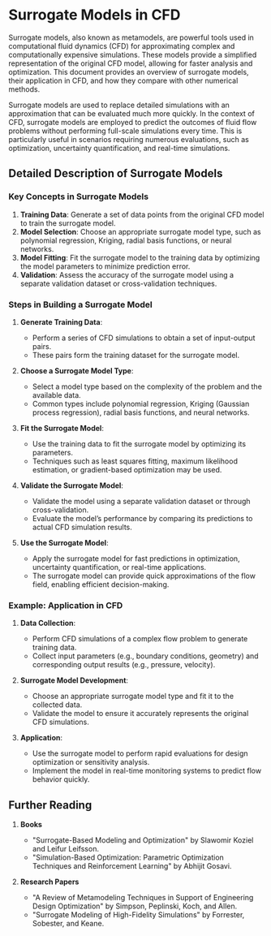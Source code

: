 # Surrogate Models in CFD

Surrogate models, also known as metamodels, are powerful tools used in computational fluid dynamics (CFD) for approximating complex and computationally expensive simulations. These models provide a simplified representation of the original CFD model, allowing for faster analysis and optimization. This document provides an overview of surrogate models, their application in CFD, and how they compare with other numerical methods.

Surrogate models are used to replace detailed simulations with an approximation that can be evaluated much more quickly. In the context of CFD, surrogate models are employed to predict the outcomes of fluid flow problems without performing full-scale simulations every time. This is particularly useful in scenarios requiring numerous evaluations, such as optimization, uncertainty quantification, and real-time simulations.

## Detailed Description of Surrogate Models

### Key Concepts in Surrogate Models

1. **Training Data**: Generate a set of data points from the original CFD model to train the surrogate model.
2. **Model Selection**: Choose an appropriate surrogate model type, such as polynomial regression, Kriging, radial basis functions, or neural networks.
3. **Model Fitting**: Fit the surrogate model to the training data by optimizing the model parameters to minimize prediction error.
4. **Validation**: Assess the accuracy of the surrogate model using a separate validation dataset or cross-validation techniques.

### Steps in Building a Surrogate Model

1. **Generate Training Data**:
    - Perform a series of CFD simulations to obtain a set of input-output pairs.
    - These pairs form the training dataset for the surrogate model.

2. **Choose a Surrogate Model Type**:
    - Select a model type based on the complexity of the problem and the available data.
    - Common types include polynomial regression, Kriging (Gaussian process regression), radial basis functions, and neural networks.

3. **Fit the Surrogate Model**:
    - Use the training data to fit the surrogate model by optimizing its parameters.
    - Techniques such as least squares fitting, maximum likelihood estimation, or gradient-based optimization may be used.

4. **Validate the Surrogate Model**:
    - Validate the model using a separate validation dataset or through cross-validation.
    - Evaluate the model’s performance by comparing its predictions to actual CFD simulation results.

5. **Use the Surrogate Model**:
    - Apply the surrogate model for fast predictions in optimization, uncertainty quantification, or real-time applications.
    - The surrogate model can provide quick approximations of the flow field, enabling efficient decision-making.

### Example: Application in CFD

1. **Data Collection**:
    - Perform CFD simulations of a complex flow problem to generate training data.
    - Collect input parameters (e.g., boundary conditions, geometry) and corresponding output results (e.g., pressure, velocity).

2. **Surrogate Model Development**:
    - Choose an appropriate surrogate model type and fit it to the collected data.
    - Validate the model to ensure it accurately represents the original CFD simulations.

3. **Application**:
    - Use the surrogate model to perform rapid evaluations for design optimization or sensitivity analysis.
    - Implement the model in real-time monitoring systems to predict flow behavior quickly.

## Further Reading

1. **Books**
    - "Surrogate-Based Modeling and Optimization" by Slawomir Koziel and Leifur Leifsson.
    - "Simulation-Based Optimization: Parametric Optimization Techniques and Reinforcement Learning" by Abhijit Gosavi.

2. **Research Papers**
    - "A Review of Metamodeling Techniques in Support of Engineering Design Optimization" by Simpson, Peplinski, Koch, and Allen.
    - "Surrogate Modeling of High-Fidelity Simulations" by Forrester, Sobester, and Keane.
